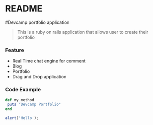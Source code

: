 # README

#Devcamp portfolio application
> This is a ruby on rails application that allows user to create their portfolio

### Feature
- Real Time chat engine for comment 
- Blog
- Portfolio
- Drag and Drop application

### Code Example
```ruby
def my_method
 puts "Devcamp Portfolio"
end
```

```javascript
alert('Hello');
```
